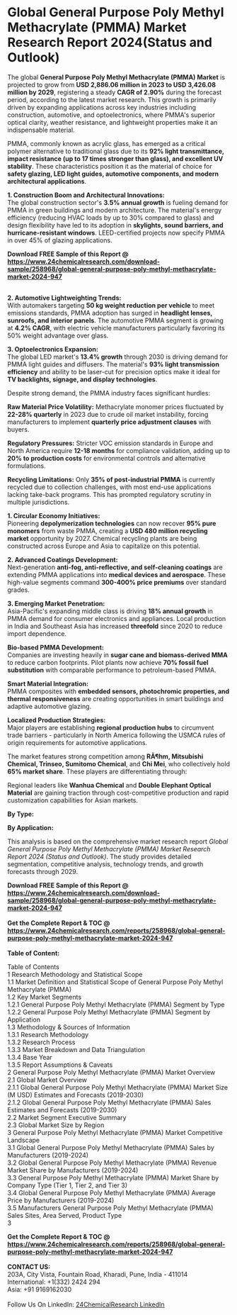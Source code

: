 <h1>Global General Purpose Poly Methyl Methacrylate (PMMA) Market Research Report 2024(Status and Outlook)</h1><p>The global <strong>General Purpose Poly Methyl Methacrylate (PMMA) Market</strong> is projected to grow from <strong>USD 2,886.06 million in 2023 to USD 3,426.08 million by 2029</strong>, registering a steady <strong>CAGR of 2.90%</strong> during the forecast period, according to the latest market research. This growth is primarily driven by expanding applications across key industries including construction, automotive, and optoelectronics, where PMMA's superior optical clarity, weather resistance, and lightweight properties make it an indispensable material.</p><p>PMMA, commonly known as acrylic glass, has emerged as a critical polymer alternative to traditional glass due to its <strong>92% light transmittance, impact resistance (up to 17 times stronger than glass), and excellent UV stability</strong>. These characteristics position it as the material of choice for <strong>safety glazing, LED light guides, automotive components, and modern architectural applications</strong>.</p><p><strong>1. Construction Boom and Architectural Innovations:</strong><br>
The global construction sector's <strong>3.5% annual growth</strong> is fueling demand for PMMA in green buildings and modern architecture. The material's energy efficiency (reducing HVAC loads by up to 30% compared to glass) and design flexibility have led to its adoption in <strong>skylights, sound barriers, and hurricane-resistant windows</strong>. LEED-certified projects now specify PMMA in over 45% of glazing applications.</p><div><b>Download FREE Sample of this Report @ 
            <a href="https://www.24chemicalresearch.com/download-sample/258968/global-general-purpose-poly-methyl-methacrylate-market-2024-947">
            https://www.24chemicalresearch.com/download-sample/258968/global-general-purpose-poly-methyl-methacrylate-market-2024-947</a></b></div><br><p><strong>2. Automotive Lightweighting Trends:</strong><br>
With automakers targeting <strong>50 kg weight reduction per vehicle</strong> to meet emissions standards, PMMA adoption has surged in <strong>headlight lenses, sunroofs, and interior panels</strong>. The automotive PMMA segment is growing at <strong>4.2% CAGR</strong>, with electric vehicle manufacturers particularly favoring its 50% weight advantage over glass.</p><p><strong>3. Optoelectronics Expansion:</strong><br>
The global LED market's <strong>13.4% growth</strong> through 2030 is driving demand for PMMA light guides and diffusers. The material's <strong>93% light transmission efficiency</strong> and ability to be laser-cut for precision optics make it ideal for <strong>TV backlights, signage, and display technologies</strong>.</p><p>Despite strong demand, the PMMA industry faces significant hurdles:</p><p><strong>Raw Material Price Volatility:</strong> Methacrylate monomer prices fluctuated by <strong>22-28% quarterly</strong> in 2023 due to crude oil market instability, forcing manufacturers to implement <strong>quarterly price adjustment clauses</strong> with buyers.</p><p><strong>Regulatory Pressures:</strong> Stricter VOC emission standards in Europe and North America require <strong>12-18 months</strong> for compliance validation, adding up to <strong>20% to production costs</strong> for environmental controls and alternative formulations.</p><p><strong>Recycling Limitations:</strong> Only <strong>35% of post-industrial PMMA</strong> is currently recycled due to collection challenges, with most end-use applications lacking take-back programs. This has prompted regulatory scrutiny in multiple jurisdictions.</p><p><strong>1. Circular Economy Initiatives:</strong><br>
Pioneering <strong>depolymerization technologies</strong> can now recover <strong>95% pure monomers</strong> from waste PMMA, creating a <strong>USD 480 million recycling market</strong> opportunity by 2027. Chemical recycling plants are being constructed across Europe and Asia to capitalize on this potential.</p><p><strong>2. Advanced Coatings Development:</strong><br>
Next-generation <strong>anti-fog, anti-reflective, and self-cleaning coatings</strong> are extending PMMA applications into <strong>medical devices and aerospace</strong>. These high-value segments command <strong>300-400% price premiums</strong> over standard grades.</p><p><strong>3. Emerging Market Penetration:</strong><br>
Asia-Pacific's expanding middle class is driving <strong>18% annual growth</strong> in PMMA demand for consumer electronics and appliances. Local production in India and Southeast Asia has increased <strong>threefold</strong> since 2020 to reduce import dependence.</p><p><strong>Bio-based PMMA Development:</strong><br>
    Companies are investing heavily in <strong>sugar cane and biomass-derived MMA</strong> to reduce carbon footprints. Pilot plants now achieve <strong>70% fossil fuel substitution</strong> with comparable performance to petroleum-based PMMA.</p><p><strong>Smart Material Integration:</strong><br>
    PMMA composites with <strong>embedded sensors, photochromic properties, and thermal responsiveness</strong> are creating opportunities in smart buildings and adaptive automotive glazing.</p><p><strong>Localized Production Strategies:</strong><br>
    Major players are establishing <strong>regional production hubs</strong> to circumvent trade barriers - particularly in North America following the USMCA rules of origin requirements for automotive applications.</p><p>The market features strong competition among <strong>RÃ¶hm, Mitsubishi Chemical, Trinseo, Sumitomo Chemical</strong>, and <strong>Chi Mei</strong>, who collectively hold <strong>65% market share</strong>. These players are differentiating through:</p><p>Regional leaders like <strong>Wanhua Chemical</strong> and <strong>Double Elephant Optical Material</strong> are gaining traction through cost-competitive production and rapid customization capabilities for Asian markets.</p><p><strong>By Type:</strong></p><p><strong>By Application:</strong></p><p>This analysis is based on the comprehensive market research report <em>Global General Purpose Poly Methyl Methacrylate (PMMA) Market Research Report 2024 (Status and Outlook)</em>. The study provides detailed segmentation, competitive analysis, technology trends, and growth forecasts through 2029.</p><div><b>Download FREE Sample of this Report @ 
            <a href="https://www.24chemicalresearch.com/download-sample/258968/global-general-purpose-poly-methyl-methacrylate-market-2024-947">
            https://www.24chemicalresearch.com/download-sample/258968/global-general-purpose-poly-methyl-methacrylate-market-2024-947</a></b></div><br><div><b>Get the Complete Report & TOC @ 
            <a href="https://www.24chemicalresearch.com/reports/258968/global-general-purpose-poly-methyl-methacrylate-market-2024-947">
            https://www.24chemicalresearch.com/reports/258968/global-general-purpose-poly-methyl-methacrylate-market-2024-947</a></b></div><br>
            <b>Table of Content:</b><p>Table of Contents<br />
1 Research Methodology and Statistical Scope<br />
1.1 Market Definition and Statistical Scope of General Purpose Poly Methyl Methacrylate (PMMA)<br />
1.2 Key Market Segments<br />
1.2.1 General Purpose Poly Methyl Methacrylate (PMMA) Segment by Type<br />
1.2.2 General Purpose Poly Methyl Methacrylate (PMMA) Segment by Application<br />
1.3 Methodology & Sources of Information<br />
1.3.1 Research Methodology<br />
1.3.2 Research Process<br />
1.3.3 Market Breakdown and Data Triangulation<br />
1.3.4 Base Year<br />
1.3.5 Report Assumptions & Caveats<br />
2 General Purpose Poly Methyl Methacrylate (PMMA) Market Overview<br />
2.1 Global Market Overview<br />
2.1.1 Global General Purpose Poly Methyl Methacrylate (PMMA) Market Size (M USD) Estimates and Forecasts (2019-2030)<br />
2.1.2 Global General Purpose Poly Methyl Methacrylate (PMMA) Sales Estimates and Forecasts (2019-2030)<br />
2.2 Market Segment Executive Summary<br />
2.3 Global Market Size by Region<br />
3 General Purpose Poly Methyl Methacrylate (PMMA) Market Competitive Landscape<br />
3.1 Global General Purpose Poly Methyl Methacrylate (PMMA) Sales by Manufacturers (2019-2024)<br />
3.2 Global General Purpose Poly Methyl Methacrylate (PMMA) Revenue Market Share by Manufacturers (2019-2024)<br />
3.3 General Purpose Poly Methyl Methacrylate (PMMA) Market Share by Company Type (Tier 1, Tier 2, and Tier 3)<br />
3.4 Global General Purpose Poly Methyl Methacrylate (PMMA) Average Price by Manufacturers (2019-2024)<br />
3.5 Manufacturers General Purpose Poly Methyl Methacrylate (PMMA) Sales Sites, Area Served, Product Type<br />
3</p><div><b>Get the Complete Report & TOC @ 
            <a href="https://www.24chemicalresearch.com/reports/258968/global-general-purpose-poly-methyl-methacrylate-market-2024-947">
            https://www.24chemicalresearch.com/reports/258968/global-general-purpose-poly-methyl-methacrylate-market-2024-947</a></b></div><br><b>CONTACT US:</b><br>
            203A, City Vista, Fountain Road, Kharadi, Pune, India - 411014<br>
            International: +1(332) 2424 294<br>
            Asia: +91 9169162030 <br><br>
            Follow Us On LinkedIn: <a href="https://www.linkedin.com/company/24chemicalresearch/">24ChemicalResearch LinkedIn</a>